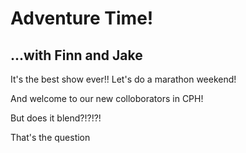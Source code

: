 # Adventure Time!

## ...with Finn and Jake 

It's the best show ever!!   Let's do a marathon weekend!

And welcome to our new colloborators in CPH!

But does it blend?!?!?!

That's the question
